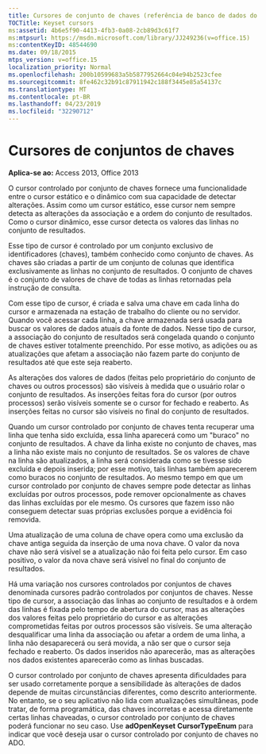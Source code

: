 ```yaml
---
title: Cursores de conjunto de chaves (referência de banco de dados do Access)
TOCTitle: Keyset cursors
ms:assetid: 4b6e5f90-4413-4fb3-0a08-2cb89d3c61f7
ms:mtpsurl: https://msdn.microsoft.com/library/JJ249236(v=office.15)
ms:contentKeyID: 48544690
ms.date: 09/18/2015
mtps_version: v=office.15
localization_priority: Normal
ms.openlocfilehash: 200b10599683a5b5877952664c04e94b2523cfee
ms.sourcegitcommit: 8fe462c32b91c87911942c188f3445e85a54137c
ms.translationtype: MT
ms.contentlocale: pt-BR
ms.lasthandoff: 04/23/2019
ms.locfileid: "32290712"
---
```

# <a name="keyset-cursors"></a>Cursores de conjuntos de chaves

**Aplica-se ao:** Access 2013, Office 2013

O cursor controlado por conjunto de chaves fornece uma funcionalidade entre o cursor estático e o dinâmico com sua capacidade de detectar alterações. Assim como um cursor estático, esse cursor nem sempre detecta as alterações da associação e a ordem do conjunto de resultados. Como o cursor dinâmico, esse cursor detecta os valores das linhas no conjunto de resultados.

Esse tipo de cursor é controlado por um conjunto exclusivo de identificadores (chaves), também conhecido como conjunto de chaves. As chaves são criadas a partir de um conjunto de colunas que identifica exclusivamente as linhas no conjunto de resultados. O conjunto de chaves é o conjunto de valores de chave de todas as linhas retornadas pela instrução de consulta.

Com esse tipo de cursor, é criada e salva uma chave em cada linha do cursor e armazenada na estação de trabalho do cliente ou no servidor. Quando você acessar cada linha, a chave armazenada será usada para buscar os valores de dados atuais da fonte de dados. Nesse tipo de cursor, a associação do conjunto de resultados será congelada quando o conjunto de chaves estiver totalmente preenchido. Por esse motivo, as adições ou as atualizações que afetam a associação não fazem parte do conjunto de resultados até que este seja reaberto.

As alterações dos valores de dados (feitas pelo proprietário do conjunto de chaves ou outros processos) são visíveis à medida que o usuário rolar o conjunto de resultados. As inserções feitas fora do cursor (por outros processos) serão visíveis somente se o cursor for fechado e reaberto. As inserções feitas no cursor são visíveis no final do conjunto de resultados.

Quando um cursor controlado por conjunto de chaves tenta recuperar uma linha que tenha sido excluída, essa linha aparecerá como um "buraco" no conjunto de resultados. A chave da linha existe no conjunto de chaves, mas a linha não existe mais no conjunto de resultados. Se os valores de chave na linha são atualizados, a linha será considerada como se tivesse sido excluída e depois inserida; por esse motivo, tais linhas também aparecerem como buracos no conjunto de resultados. Ao mesmo tempo em que um cursor controlado por conjunto de chaves sempre pode detectar as linhas excluídas por outros processos, pode remover opcionalmente as chaves das linhas excluídas por ele mesmo. Os cursores que fazem isso não conseguem detectar suas próprias exclusões porque a evidência foi removida.

Uma atualização de uma coluna de chave opera como uma exclusão da chave antiga seguida da inserção de uma nova chave. O valor da nova chave não será visível se a atualização não foi feita pelo cursor. Em caso positivo, o valor da nova chave será visível no final do conjunto de resultados.

Há uma variação nos cursores controlados por conjuntos de chaves denominada cursores padrão controlados por conjuntos de chaves. Nesse tipo de cursor, a associação das linhas ao conjunto de resultados e à ordem das linhas é fixada pelo tempo de abertura do cursor, mas as alterações dos valores feitas pelo proprietário do cursor e as alterações comprometidas feitas por outros processos são visíveis. Se uma alteração desqualificar uma linha da associação ou afetar a ordem de uma linha, a linha não desaparecerá ou será movida, a não ser que o cursor seja fechado e reaberto. Os dados inseridos não aparecerão, mas as alterações nos dados existentes aparecerão como as linhas buscadas.

O cursor controlado por conjunto de chaves apresenta dificuldades para ser usado corretamente porque a sensibilidade às alterações de dados depende de muitas circunstâncias diferentes, como descrito anteriormente. No entanto, se o seu aplicativo não lida com atualizações simultâneas, pode tratar, de forma programática, das chaves incorretas e acessa diretamente certas linhas chaveadas, o cursor controlado por conjunto de chaves poderá funcionar no seu caso. Use **adOpenKeyset** **CursorTypeEnum** para indicar que você deseja usar o cursor controlado por conjunto de chaves no ADO.

